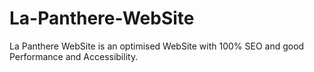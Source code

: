 # La-Panthere-WebSite
La Panthere WebSite is an optimised WebSite with 100% SEO and good Performance and Accessibility.
